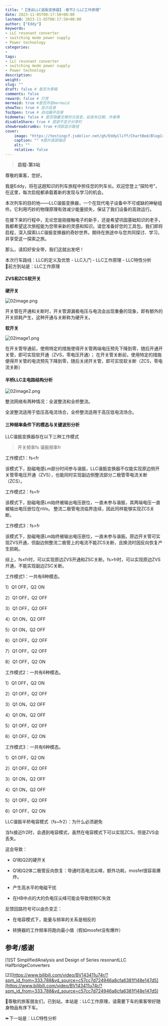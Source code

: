 ```yaml
---
title: "【浅谈LLC谐振变换器】-章节2:LLC工作原理"
date: 2023-11-05T00:17:58+08:00
lastmod: 2023-11-05T00:17:58+08:00
author: ["Eddy"]
keywords: 
- LLC resonant converter
- switching mode power supply
- Power technology
categories: 
- 
tags: 
- LLC resonant converter
- switching mode power supply
- Power technology
description: 
weight:
slug: ""
draft: false # 是否为草稿
comments: false
reward: false # 打赏
mermaid: true #是否开启mermaid
showToc: true # 显示目录
TocOpen: true # 自动展开目录
hidemeta: false # 是否隐藏文章的元信息，如发布日期、作者等
disableShare: true # 底部不显示分享栏
showbreadcrumbs: true #顶部显示路径
cover:
    image: "https://testingcf.jsdelivr.net/gh/EddyCliff/ChartBed/BlogCover/pcb2.jpg" #图片路径例如：posts/tech/123/123.png
    caption: "" #图片底部描述
    alt: ""
    relative: false
---
```

> **启程-第3站**
> 
尊敬的乘客，您好。

我是Eddy，将在这趟知识的列车旅程中担任您的列车长。欢迎您登上“探险号”，在这里，每次启程都承载着新的发现与学习的机会。

本次列车的目的地——LLC谐振变换器，一个在现代电子设备中不可或缺的神秘组件。它利用巧妙的物理原理有效减少能量损失，保证了我们设备的高效运行。

在接下来的行程中，无论您是刚接触电子的新手，还是希望巩固基础知识的老手，我都希望这次旅程能为您带来新的灵感和知识。请您准备好您的工具包，我们即将启程，深入探索LLC谐振变换器的奇妙世界。期待在旅途中与您共同探讨、学习，并享受这一探索之旅。

那么，请扣好安全带，我们这就出发吧！  

本次行车路线：LLC的定义及优势 - LLC入门 - LLC工作原理 - LLC特性分析  
🚄前方到站是：LLC工作原理
#### ZVS和ZCS软开关

**硬开关**

![02image.png](https://testingcf.jsdelivr.net/gh/EddyCliff/ChartBed/LLC_Resonant_Converters/02image.png)

开关管在开通和关断时，开关管源漏极电压与电流会出现重叠的现象，即有额外的开关损耗产生，这种开通与关断称为硬开关。

**软开关**

![02image1.png](https://testingcf.jsdelivr.net/gh/EddyCliff/ChartBed/LLC_Resonant_Converters/02image1.png)

在开关管导通前，使用特定的措施使得开关管两端电压预先下降到零，随后开通开关管，即可实现软开通（ZVS，零电压开通）；
在开关管关断前，使用特定的措施便得开关管的电流预先下降到零，随后关闭开关管，即可实现软关断（ZCS，零电流关断）



#### 半桥LLC主电路结构分析

![02image2.png](https://testingcf.jsdelivr.net/gh/EddyCliff/ChartBed/LLC_Resonant_Converters/02image2.png)

整流网络有两种情况：全波整流和全桥整流。

全波整流适用于低压高电流场合，全桥整流适用于高压低电流场合。



#### 三种频率条件下的模态与关键波形分析

LLC谐振变换器存在以下三种工作模式

> 开关频率fs 谐振频率fr

工作模式1：fs<fr

该模式下，励磁电感Lm部分时间参与谐振，LLC谐振变换器不仅能实现原边侧开关管零电压开通（ZVS），也能同时实现副边侧整流部分二极管零电流关断（ZCS）。

工作模式2：fs=fr

该模式下，励磁电感Lm始终被输出电压嵌位，一直未参与谐振，其两端电压一直被输出电压嵌位在nVo。 整流二极管电流临界连续，因此同样能够实现ZCS关断。

工作模式3：fs>fr

该模式下，励磁电感Lm始终被输出电压嵌位，一直未参与谐振。原边开关管可实现ZVS开通，但副边侧整流二极管上的电流不能ZCS关断，且换流时因反向恢复产生损耗。

综上，fs≤fr时，可以实现原边ZVS开通和ZSC关断。fs>fr时，可以实现原边ZVS开通，不能实现副边ZSC关断。



工作模式1：一共有8种模态。

1）Q1 OFF，Q2 ON

2）Q1 OFF，Q2 OFF

3）Q1 OFF，Q2 OFF

4）Q1 ON，Q2 OFF

5）Q1 ON，Q2 OFF

6）Q1 OFF，Q2 OFF

7）Q1 OFF，Q2 OFF

8）Q1 OFF，Q2 ON



工作模式2：一共有6种模态。

1）Q1 OFF，Q2 ON

2）Q1 OFF，Q2 OFF

3）Q1 ON，Q2 OFF

4）Q1 ON，Q2 OFF

5）Q1 OFF，Q2 OFF

6）Q1 OFF，Q2 ON



工作模式3：一共有6种模态。

1）Q1 OFF，Q2 ON

2）Q1 OFF，Q2 OFF

3）Q1 ON，Q2 OFF

4）Q1 ON，Q2 OFF

5）Q1 OFF，Q2 OFF

6）Q1 OFF，Q2 ON



LLC谐振半桥电容模式（fs~fr2）：为什么必须避免

当fs接近fr2时，会遇到电容模式，虽然在电容模式下可以实现ZCS，但是ZVS会丢失。

这会导致：

- Q1和Q2的硬开关

- Q1和Q2体二极管反向恢复：导通时高电流尖峰，额外功耗，mosfet很容易爆炸。

- 产生高水平的电磁干扰

- 在HB中点的大的负电压尖峰可能会导致控制IC失效



反馈回路符号可以由负变正：

- 在电容模式下，能量与频率的关系是相反的

- 转换器的工作频率将跑向最小值（假如mosfet没有爆炸）



## 参考/感谢

[1]ST SimplifiedAnalysis and Design of Series resonantLLC HalfbridgeConverters 

[2][https://www.bilibili.com/video/BV143411u74r/?spm_id_from=333.788&vd_source=c57cc7d724946a8cfa6381f148e147d5](https://www.bilibili.com/video/BV143411u74r/?spm_id_from=333.788&vd_source=c57cc7d724946a8cfa6381f148e147d5)

🚉尊敬的旅客朋友们，已到站，本站是：LLC工作原理，请需要下车的乘客带好随身物品有序下车。

⏩下一站是：LLC特性分析

